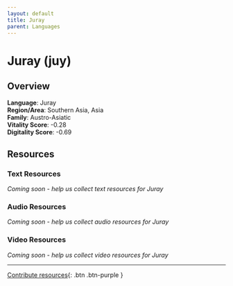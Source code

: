 ```yaml
---
layout: default
title: Juray
parent: Languages
---
```


# Juray (juy)

## Overview

**Language**: Juray  
**Region/Area**: Southern Asia, Asia  
**Family**: Austro-Asiatic  
**Vitality Score**: -0.28  
**Digitality Score**: -0.69  

## Resources

### Text Resources
*Coming soon - help us collect text resources for Juray*

### Audio Resources
*Coming soon - help us collect audio resources for Juray*

### Video Resources
*Coming soon - help us collect video resources for Juray*

---

[Contribute resources](https://fairtrain.github.io/){: .btn .btn-purple }
